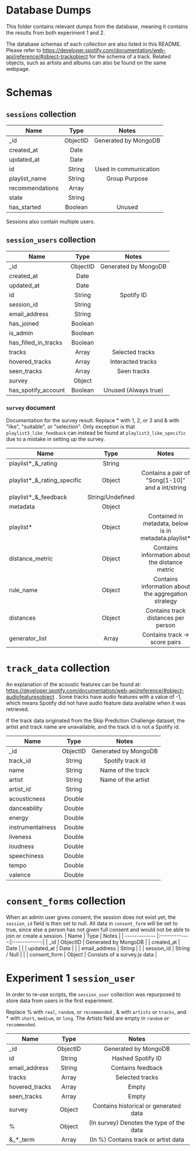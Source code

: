 # Database Dumps

This folder contains relevant dumps from the database, meaning it contains the results from both experiment 1 and 2. 
 
The database schemas of each collection are also listed in this README.
Please refer to https://developer.spotify.com/documentation/web-api/reference/#object-trackobject for the schema of a track.
Related objects, such as artists and albums can also be found on the same webpage.

# Schemas

## `sessions` collection
| Name          | Type          | Notes        |
| ------------- |:-------------:|:------------:|
| _id           | ObjectID      | Generated by MongoDB |
| created_at    | Date          |              |
| updated_at    | Date          |              |
| id            | String        | Used in communication |
| playlist_name | String        | Group Purpose |
| recommendations | Array       |              |
| state         | String       |               |
| has_started   | Boolean       | Unused       |

Sessions also contain multiple users.

## `session_users` collection
| Name          | Type          | Notes        |
| ------------- |:-------------:|:------------:|
| _id           | ObjectID      | Generated by MongoDB |
| created_at    | Date          |              |
| updated_at    | Date          |              |
| id            | String        | Spotify ID   |
| session_id    | String        |              |
| email_address | String        |              |
| has_joined    | Boolean       |              |
| is_admin      | Boolean       |              |
| has_filled_in_tracks | Boolean |             |
| tracks        | Array         | Selected tracks |
| hovered_tracks | Array        | Interacted tracks |
| seen_tracks   | Array         | Seen tracks  |
| survey        | Object        |              |
| has_spotify_account | Boolean       | Unused (Always true) |

### `survey` document
Documentation for the survey result. 
Replace * with 1, 2, or 3 and & with "like", "suitable", or "selection".
Only exception is that `playlist3_like_feedback` can instead be found at `playlist3_like_specific` due to a mistake in setting up the survey.

| Name          | Type          | Notes        |
| ------------- |:-------------:|:------------:|
| playlist*_&_rating | String   |              |
| playlist*_&_rating_specific | Object      | Contains a pair of "Song[1-10]" and a int/string |
| playlist*_&_feedback | String/Undefined |    |
| metadata      | Object        |              |    
| playlist*     | Object        | Contained in metadata, below is in metadata.playlist* |
| distance_metric | Object      | Contains information about the distance metric | 
| rule_name     | Object        | Contains information about the aggregation strategy |
| distances     | Object        | Contains track distances per person |
| generator_list | Array        | Contains track -> score pairs |

# `track_data` collection
An explanation of the acoustic features can be found at: https://developer.spotify.com/documentation/web-api/reference/#object-audiofeaturesobject .
Some tracks have audio features with a value of -1, which means Spotify did not have audio feature data available when it was retrieved.

If the track data originated from the Skip Prediction Challenge dataset, the artist and track name are unavailable,
and the track id is not a Spotify id.

| Name          | Type          | Notes        |
| ------------- |:-------------:|:------------:|
| _id           | ObjectID      | Generated by MongoDB |
| track_id      | String        | Spotify track id |
| name          | String        | Name of the track |
| artist        | String        | Name of the artist |
| artist_id     | String        |              |
| acousticness  | Double        |              |
| danceability  | Double        |              |
| energy        | Double        |              |
| instrumentalness  | Double    |              |
| liveness      | Double        |              |
| loudness      | Double        |              |
| speechiness   | Double        |              |
| tempo         | Double        |              |
| valence       | Double        |              |

# `consent_forms` collection
When an admin user gives consent, the session does not exist yet, the `session_id` field is then set to null.
All data in `consent_form` will be set to true, 
since else a person has not given full consent and would not be able to join or create a session.
| Name          | Type          | Notes        |
| ------------- |:-------------:|:------------:|
| _id           | ObjectID      | Generated by MongoDB |
| created_at    | Date          |              |
| updated_at    | Date          |              |
| email_address | String        |              |
| session_id    | String / Null |              |
| consent_form  | Object        | Consists of a survey.js data |


# Experiment 1 `session_user`
In order to re-use scripts, the `session_user` collection was repurposed to store data from users in the first experiment.

Replace % with `real`, `random`, or `recommended` , & with `artists` or `tracks`, and * with `short`, `medium`, or `long`.
The Artists field are empty in `random` or `recommended`.

| Name          | Type          | Notes        |
| ------------- |:-------------:|:------------:|
| _id           | ObjectID      | Generated by MongoDB |
| id            | String        | Hashed Spotify ID |
| email_address | String        | Contains feedback |
| tracks        | Array         | Selected tracks |
| hovered_tracks | Array        | Empty |
| seen_tracks   | Array         | Empty  |
| survey        | Object        | Contains historical or generated data |
| %             | Object        | (In survey) Denotes the type of the data |
| &_*_term      | Array         | (In %) Contains track or artist data |

